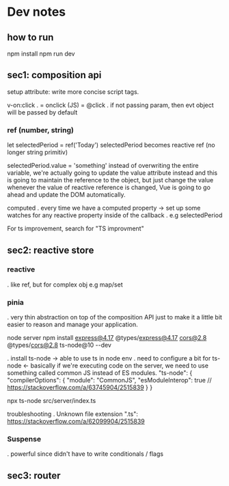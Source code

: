 # Dev notes

## how to run

npm install
npm run dev

## sec1: composition api
setup attribute: write more concise script tags.

v-on:click
. = onclick (JS) = @click
. if not passing param, then evt object will be passed by default


### ref (number, string)
let selectedPeriod = ref('Today') 
selectedPeriod becomes reactive ref (no longer string primitiv)

selectedPeriod.value = 'something'
instead of overwriting the entire variable, we're actually going to
update the value attribute instead and this is going to maintain the reference to the object, but just change the value whenever the value of reactive reference is changed, Vue is going to go ahead and update the DOM automatically.

computed
. every time we have a computed property -> set up some watches for any reactive property inside of the callback 
. e.g selectedPeriod

For ts improvement, search for "TS improvment"

## sec2: reactive store

### reactive
. like ref, but for complex obj e.g map/set

### pinia
. very thin abstraction on top of the composition API just to make it a little bit easier to reason and manage your application.

node server
npm install express@4.17 @types/express@4.17 cors@2.8 @types/cors@2.8 ts-node@10 --dev

. install ts-node -> able to use ts in node env
. need to configure a bit for ts-node
<- basically if we're executing code on the server, we need to use something called common JS instead of ES modules.
"ts-node": {
    "compilerOptions": {
      "module": "CommonJS",
      "esModuleInterop": true // https://stackoverflow.com/a/63745904/2515839
    }
  }

npx ts-node src/server/index.ts

troubleshooting
. Unknown file extension ".ts": https://stackoverflow.com/a/62099904/2515839

### Suspense
. powerful since didn't have to write conditionals / flags

## sec3: router

